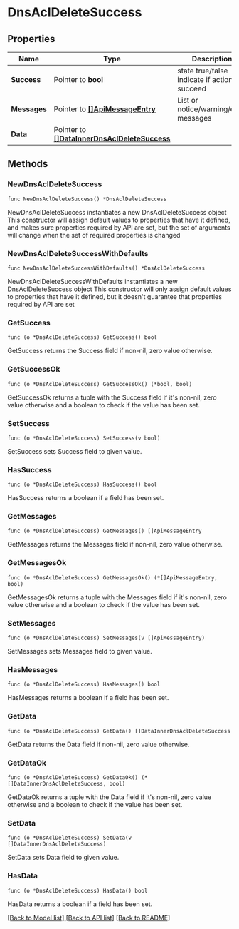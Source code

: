 # DnsAclDeleteSuccess

## Properties

Name | Type | Description | Notes
------------ | ------------- | ------------- | -------------
**Success** | Pointer to **bool** | state true/false indicate if action succeed | [optional] 
**Messages** | Pointer to [**[]ApiMessageEntry**](ApiMessageEntry.md) | List or notice/warning/error messages | [optional] 
**Data** | Pointer to [**[]DataInnerDnsAclDeleteSuccess**](DataInnerDnsAclDeleteSuccess.md) |  | [optional] 

## Methods

### NewDnsAclDeleteSuccess

`func NewDnsAclDeleteSuccess() *DnsAclDeleteSuccess`

NewDnsAclDeleteSuccess instantiates a new DnsAclDeleteSuccess object
This constructor will assign default values to properties that have it defined,
and makes sure properties required by API are set, but the set of arguments
will change when the set of required properties is changed

### NewDnsAclDeleteSuccessWithDefaults

`func NewDnsAclDeleteSuccessWithDefaults() *DnsAclDeleteSuccess`

NewDnsAclDeleteSuccessWithDefaults instantiates a new DnsAclDeleteSuccess object
This constructor will only assign default values to properties that have it defined,
but it doesn't guarantee that properties required by API are set

### GetSuccess

`func (o *DnsAclDeleteSuccess) GetSuccess() bool`

GetSuccess returns the Success field if non-nil, zero value otherwise.

### GetSuccessOk

`func (o *DnsAclDeleteSuccess) GetSuccessOk() (*bool, bool)`

GetSuccessOk returns a tuple with the Success field if it's non-nil, zero value otherwise
and a boolean to check if the value has been set.

### SetSuccess

`func (o *DnsAclDeleteSuccess) SetSuccess(v bool)`

SetSuccess sets Success field to given value.

### HasSuccess

`func (o *DnsAclDeleteSuccess) HasSuccess() bool`

HasSuccess returns a boolean if a field has been set.

### GetMessages

`func (o *DnsAclDeleteSuccess) GetMessages() []ApiMessageEntry`

GetMessages returns the Messages field if non-nil, zero value otherwise.

### GetMessagesOk

`func (o *DnsAclDeleteSuccess) GetMessagesOk() (*[]ApiMessageEntry, bool)`

GetMessagesOk returns a tuple with the Messages field if it's non-nil, zero value otherwise
and a boolean to check if the value has been set.

### SetMessages

`func (o *DnsAclDeleteSuccess) SetMessages(v []ApiMessageEntry)`

SetMessages sets Messages field to given value.

### HasMessages

`func (o *DnsAclDeleteSuccess) HasMessages() bool`

HasMessages returns a boolean if a field has been set.

### GetData

`func (o *DnsAclDeleteSuccess) GetData() []DataInnerDnsAclDeleteSuccess`

GetData returns the Data field if non-nil, zero value otherwise.

### GetDataOk

`func (o *DnsAclDeleteSuccess) GetDataOk() (*[]DataInnerDnsAclDeleteSuccess, bool)`

GetDataOk returns a tuple with the Data field if it's non-nil, zero value otherwise
and a boolean to check if the value has been set.

### SetData

`func (o *DnsAclDeleteSuccess) SetData(v []DataInnerDnsAclDeleteSuccess)`

SetData sets Data field to given value.

### HasData

`func (o *DnsAclDeleteSuccess) HasData() bool`

HasData returns a boolean if a field has been set.


[[Back to Model list]](../README.md#documentation-for-models) [[Back to API list]](../README.md#documentation-for-api-endpoints) [[Back to README]](../README.md)


